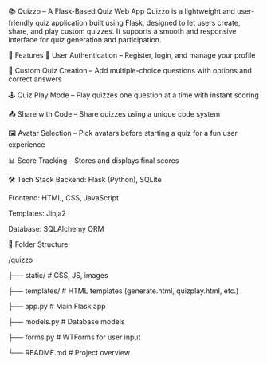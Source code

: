 📚 Quizzo – A Flask-Based Quiz Web App
Quizzo is a lightweight and user-friendly quiz application built using Flask, designed to let users create, share, and play custom quizzes. It supports a smooth and responsive interface for quiz generation and participation.

🚀 Features
🔐 User Authentication – Register, login, and manage your profile

🧠 Custom Quiz Creation – Add multiple-choice questions with options and correct answers

🕹️ Quiz Play Mode – Play quizzes one question at a time with instant scoring

📤 Share with Code – Share quizzes using a unique code system

🖼️ Avatar Selection – Pick avatars before starting a quiz for a fun user experience

📊 Score Tracking – Stores and displays final scores

🛠️ Tech Stack
Backend: Flask (Python), SQLite

Frontend: HTML, CSS, JavaScript

Templates: Jinja2

Database: SQLAlchemy ORM

📁 Folder Structure

/quizzo

├── static/             # CSS, JS, images

├── templates/          # HTML templates (generate.html, quizplay.html, etc.)

├── app.py              # Main Flask app

├── models.py           # Database models

├── forms.py            # WTForms for user input

└── README.md           # Project overview
